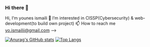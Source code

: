 ### Hi there 👋
Hi, I’m younes ismaili
👀 I’m interested in CISSP(Cybersecurity) & web-development(to build own project)
📫 How to reach me yo.ismailii@gmail.com
-->

[![Anurag's GitHub stats](https://github-readme-stats.vercel.app/api?username=younes-ismaili)](https://github.com/younes-ismaili?tab=repositories)
[![Top Langs](https://github-readme-stats.vercel.app/api/top-langs/?username=younes-ismaili&layout=compact)](https://github.com/younes-ismaili?tab=repositories)




